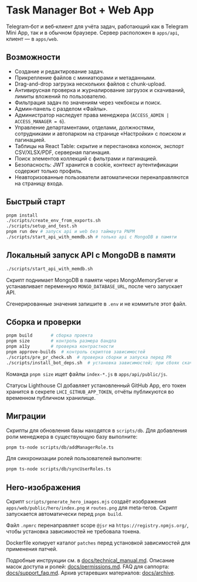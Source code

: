 <!-- Назначение файла: краткое описание возможностей проекта. Основные модули: api, web. -->

# Task Manager Bot + Web App

Telegram‑бот и веб‑клиент для учёта задач, работающий как в Telegram Mini App, так и в обычном браузере. Сервер расположен в `apps/api`, клиент — в `apps/web`.

## Возможности

- Создание и редактирование задач.
- Прикрепление файлов с миниатюрами и метаданными.
- Drag-and-drop загрузка нескольких файлов с chunk-upload.
- Антивирусная проверка и журналирование загрузок и скачиваний, лимиты вложений по пользователю.
- Фильтрация задач по значениям через чекбоксы и поиск.
- Админ‑панель с разделом «Файлы».
- Администратор наследует права менеджера (`ACCESS_ADMIN | ACCESS_MANAGER = 6`).
- Управление департаментами, отделами, должностями, сотрудниками и автопарком на странице «Настройки» с поиском и пагинацией.
- Таблицы на React Table: скрытие и перестановка колонок, экспорт CSV/XLSX/PDF, серверная пагинация.
- Поиск элементов коллекций с фильтрами и пагинацией.
- Безопасность: JWT хранится в cookie, контекст аутентификации содержит только профиль.
- Неавторизованные пользователи автоматически перенаправляются на страницу входа.

## Быстрый старт

```bash
pnpm install
./scripts/create_env_from_exports.sh
./scripts/setup_and_test.sh
pnpm run dev # запуск api и web без таймаута PNPM
./scripts/start_api_with_memdb.sh # только api с MongoDB в памяти
```

## Локальный запуск API с MongoDB в памяти

```bash
./scripts/start_api_with_memdb.sh
```

Скрипт поднимает MongoDB в памяти через MongoMemoryServer и устанавливает переменную `MONGO_DATABASE_URL`, после чего запускает API.

Сгенерированные значения запишите в `.env` и не коммитьте этот файл.

## Сборка и проверки

```bash
pnpm build       # сборка проекта
pnpm size        # контроль размера бандла
pnpm a11y        # проверка контрастности
pnpm approve-builds  # контроль скриптов зависимостей
./scripts/pre_pr_check.sh  # проверка сборки и запуска перед PR
./scripts/install_bot_deps.sh  # установка зависимостей; при сбоях скачивает pnpm из GitHub
```

Команда `pnpm size` ищет файлы `index-*.js` в `apps/api/public/js`.

Статусы Lighthouse CI добавляет установленный GitHub App, его токен хранится в секрете `LHCI_GITHUB_APP_TOKEN`, отчёты публикуются во временном публичном хранилище.

## Миграции

Скрипты для обновления базы находятся в `scripts/db`. Для добавления роли
менеджера в существующую базу выполните:

```bash
pnpm ts-node scripts/db/addManagerRole.ts
```

Для синхронизации ролей пользователей выполните:

```bash
pnpm ts-node scripts/db/syncUserRoles.ts
```

## Hero-изображения

Скрипт `scripts/generate_hero_images.mjs` создаёт изображения `apps/web/public/hero/index.png`
и `routes.png` для meta‑тегов. Скрипт запускается автоматически перед `pnpm build`.

Файл `.npmrc` перенаправляет scope `@jsr` на `https://registry.npmjs.org/`,
чтобы установка зависимостей не требовала токена.

Dockerfile копирует каталог `patches` перед установкой зависимостей для применения патчей.

Подробные инструкции см. в [docs/technical_manual.md](docs/technical_manual.md).
Описание масок доступа и ролей: [docs/permissions.md](docs/permissions.md).
FAQ для саппорта: [docs/support_faq.md](docs/support_faq.md).
Архив устаревших материалов: [docs/archive](docs/archive).
